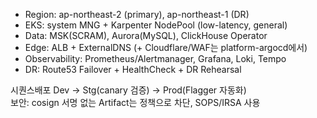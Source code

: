 - Region: ap-northeast-2 (primary), ap-northeast-1 (DR)
- EKS: system MNG + Karpenter NodePool (low-latency, general)
- Data: MSK(SCRAM), Aurora(MySQL), ClickHouse Operator
- Edge: ALB + ExternalDNS (+ Cloudflare/WAF는 platform-argocd에서)
- Observability: Prometheus/Alertmanager, Grafana, Loki, Tempo
- DR: Route53 Failover + HealthCheck + DR Rehearsal

시퀀스배포
Dev → Stg(canary 검증) → Prod(Flagger 자동화)  
보안: cosign 서명 없는 Artifact는 정책으로 차단, SOPS/IRSA 사용
